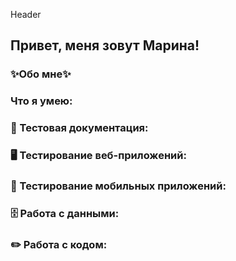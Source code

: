 Header

## Привет, меня зовут Марина!

### ✨Обо мне✨

### Что я умею:

### 📁 Тестовая документация:

### 🖥 Тестирование веб-приложений:

### 📱 Тестирование мобильных приложений:

### 🗄 Работа с данными:

### ✏️ Работа с кодом: